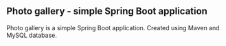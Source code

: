##  Photo gallery - simple Spring Boot application

Photo gallery is a simple Spring Boot application. Created using Maven and MySQL database.
